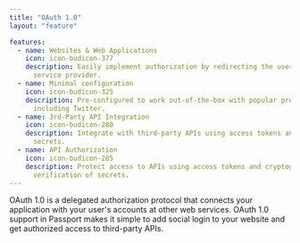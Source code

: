```yaml
---
title: "OAuth 1.0"
layout: "feature"

features:
  - name: Websites & Web Applications
    icon: icon-budicon-377
    description: Easily implement authorization by redirecting the user to the
      service provider.
  - name: Minimal configuration
    icon: icon-budicon-325
    description: Pre-configured to work out-of-the-box with popular providers
      including Twitter.
  - name: 3rd-Party API Integration
    icon: icon-budicon-280
    description: Integrate with third-party APIs using access tokens and
      secrets.
  - name: API Authorization
    icon: icon-budicon-285
    description: Protect access to APIs using access tokens and cryptographic
      verification of secrets.
---
```


OAuth 1.0 is a delegated authorization protocol that connects your application
with your user's accounts at other web services.  OAuth 1.0 support in Passport
makes it simple to add social login to your website and get authorized access to
third-party APIs.
